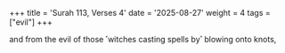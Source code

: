 +++
title = 'Surah 113, Verses 4'
date = '2025-08-27'
weight = 4
tags = ["evil"]
+++

and from the evil of those ˹witches casting spells by˺ blowing onto knots,